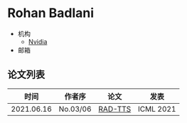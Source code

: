 # Rohan Badlani

- 机构
  - [Nvidia](../Institutions/Nvidia.md)
- 邮箱

## 论文列表

| 时间 | 作者序 | 论文 | 发表 |
|:-:|:-:|---|---|
| 2021.06.16 | No.03/06 | [RAD-TTS](../Models/TTS2_Acoustic/2021.06.16_RAD-TTS.md) | ICML 2021 |